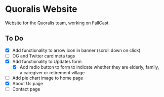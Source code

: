 # Quoralis Website

[Website](http://quoralis.com) for the Quoralis team, working on FallCast.

## To Do

- [x] Add functionality to arrow icon in banner (scroll down on click)
- [ ] OG and Twitter card meta tags
- [x] Add functionality to Updates form
  - [x] Add radio button to form to indicate whether they are elderly, family, a caregiver or retirement village
- [ ] Add pie chart image to home page
- [x] About Us page
- [ ] Contact page
